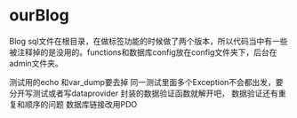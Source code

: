# ourBlog
Blog
sql文件在根目录，在做标签功能的时候做了两个版本，所以代码当中有一些被注释掉的是没用的。functions和数据库config放在config文件夹下，后台在admin文件夹。

测试用的echo 和var_dump要去掉
同一测试里面多个Exception不会都出发，要分开写测试或者写dataprovider
封装的数据验证函数就解开吧，
数据验证还有重复和顺序的问题
数据库链接改用PDO